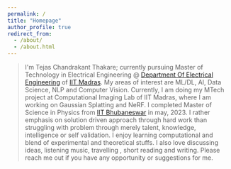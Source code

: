 ```yaml
---
permalink: /
title: "Homepage"
author_profile: true
redirect_from: 
  - /about/
  - /about.html
---
```


> I'm Tejas Chandrakant Thakare; currently pursuing Master of Technology in Electrical Engineering @ [Department Of Electrical Engineering](https://www.ee.iitm.ac.in/) of [IIT Madras](https://www.iitm.ac.in/). My areas of interest are ML/DL, AI, Data Science, NLP and Computer Vision. Currently, I am doing my MTech project at Computational Imaging Lab of IIT Madras, where I am working on Gaussian Splatting and NeRF. I completed Master of Science in Physics from [IIT Bhubaneswar](https://www.iitbbs.ac.in/) in may, 2023. I rather emphasis on solution driven approach through hard work than struggling with problem through merely talent, knowledge, intelligence or self validation. I enjoy learning computational and blend of experimental and theoretical stuffs. I also love discussing ideas, listening music, travelling , short reading and writing.  Please reach me out if you have any opportunity or suggestions for me. 
